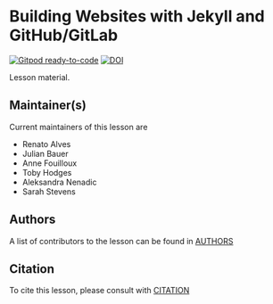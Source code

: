 # Building Websites with Jekyll and GitHub/GitLab

[![Gitpod ready-to-code](https://img.shields.io/badge/Gitpod-ready--to--code-blue?logo=gitpod)](https://gitpod.io/#https://github.com/carpentries-incubator/building-websites-with-jekyll-and-github-or-gitlab)
[![DOI](https://zenodo.org/badge/268807168.svg)](https://zenodo.org/badge/latestdoi/268807168)


Lesson material.


## Maintainer(s)

Current maintainers of this lesson are

* Renato Alves
* Julian Bauer
* Anne Fouilloux
* Toby Hodges
* Aleksandra Nenadic
* Sarah Stevens

## Authors

A list of contributors to the lesson can be found in [AUTHORS](AUTHORS)

## Citation

To cite this lesson, please consult with [CITATION](CITATION)

[lesson-example]: https://carpentries.github.io/lesson-example
